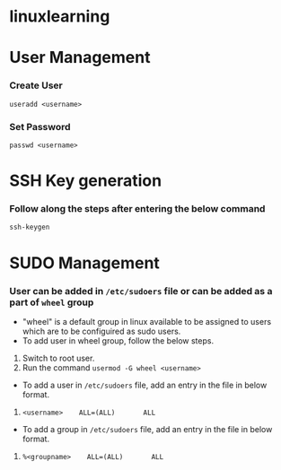 # linuxlearning

# User Management
### Create User
`useradd <username>`
### Set Password
`passwd <username>`


# SSH Key generation
### Follow along the steps after entering the below command
`ssh-keygen`


# SUDO Management
### User can be added in `/etc/sudoers` file or can be added as a part of `wheel` group
- "wheel" is a default group in linux available to be assigned to users which are to be configuired as sudo users.
- To add user in wheel group, follow the below steps.
1. Switch to root user.
2. Run the command `usermod -G wheel <username>` 


- To add a user in `/etc/sudoers` file, add an entry in the file in below format.
1. `<username>    ALL=(ALL)       ALL`

- To add a group in `/etc/sudoers` file, add an entry in the file in below format.
1. `%<groupname>    ALL=(ALL)       ALL`